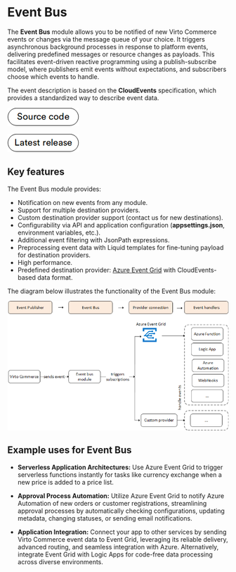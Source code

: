 # Event Bus

The **Event Bus** module allows you to be notified of new Virto Commerce events or changes via the message queue of your choice. It triggers asynchronous background processes in response to platform events, delivering predefined messages or resource changes as payloads. This facilitates event-driven reactive programming using a publish-subscribe model, where publishers emit events without expectations, and subscribers choose which events to handle.

The event description is based on the **CloudEvents** specification, which provides a standardized way to describe event data.

[![Source code](media/source_code.png)](https://github.com/VirtoCommerce/vc-module-event-bus)

[![Download](media/latest_release.png)](https://github.com/VirtoCommerce/vc-module-event-bus/releases)


## Key features

The Event Bus module provides:

* Notification on new events from any module.
* Support for multiple destination providers.
* Custom destination provider support (contact us for new destinations).
* Configurability via API and application configuration (**appsettings.json**, environment variables, etc.).
* Additional event filtering with JsonPath expressions.
* Preprocessing event data with Liquid templates for fine-tuning payload for destination providers.
* High performance.
* Predefined destination provider: [Azure Event Grid](https://azure.microsoft.com/en-us/services/event-grid) with CloudEvents-based data format.


The diagram below illustrates the functionality of the Event Bus module:

![Key entities](media/key-entities.png)

## Example uses for Event Bus

* **Serverless Application Architectures:** Use Azure Event Grid to trigger serverless functions instantly for tasks like currency exchange when a new price is added to a price list.

* **Approval Process Automation:** Utilize Azure Event Grid to notify Azure Automation of new orders or customer registrations, streamlining approval processes by automatically checking configurations, updating metadata, changing statuses, or sending email notifications.

* **Application Integration:** Connect your app to other services by sending Virto Commerce event data to Event Grid, leveraging its reliable delivery, advanced routing, and seamless integration with Azure. Alternatively, integrate Event Grid with Logic Apps for code-free data processing across diverse environments.